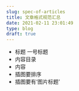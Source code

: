```yaml
---
slug: spec-of-articles
title: 文章格式规范汇总
date: 2021-02-11 23:01:49
type: blog
draft: true
---
```

- 标题 一号标题
- 内容目录
- 内容
- 插图要排序
- 插图要有‘图片标题’